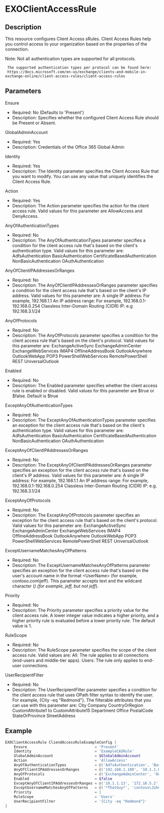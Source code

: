 # EXOClientAccessRule

## Description

This resource configures Client Access sRules.
Client Access Rules help you control access to your organization based
on the properties of the connection.

Note: Not all authentication types are supported for all protocols.

     The supported authentication types per protocol can be found here:
     https://docs.microsoft.com/en-us/exchange/clients-and-mobile-in-exchange-online/client-access-rules/client-access-rules

## Parameters

Ensure

- Required: No (Defaults to 'Present')
- Description: Specifies whether the configured Client Access Rule
  should be Present or Absent.

GlobalAdminAccount

- Required: Yes
- Description: Credentials of the Office 365 Global Admin

Identity

- Required: Yes
- Description: The Identity parameter specifies the Client Access Rule
  that you want to modify.
  You can use any value that uniquely identifies the Client Access Rule.

Action

- Required: Yes
- Description: The Action parameter specifies the action for the
  client access rule.
  Valid values for this parameter are AllowAccess and DenyAccess.

AnyOfAuthenticationTypes

- Required: No
- Description: The AnyOfAuthenticationTypes parameter specifies a
  condition for the client access rule that's based on the client's
  authentication type.
  Valid values for this parameter are:
      AdfsAuthentication
      BasicAuthentication
      CertificateBasedAuthentication
      NonBasicAuthentication
      OAuthAuthentication

AnyOfClientIPAddressesOrRanges

- Required: No
- Description: The AnyOfClientIPAddressesOrRanges parameter specifies a
  condition for the client access rule that's based on the
  client's IP address.
  Valid values for this parameter are:
      A single IP address: For example, 192.168.1.1
      An IP address range: For example, 192.168.0.1-192.168.0.254
      Classless Inter-Domain Routing (CIDR) IP: e.g 192.168.3.1/24

AnyOfProtocols

- Required: No
- Description: The AnyOfProtocols parameter specifies a condition for
  the client access rule that's based on the client's protocol.
  Valid values for this parameter are:
      ExchangeActiveSync
      ExchangeAdminCenter
      ExchangeWebServices
      IMAP4
      OfflineAddressBook
      OutlookAnywhere
      OutlookWebApp
      POP3
      PowerShellWebServices
      RemotePowerShell
      REST
      UniversalOutlook

Enabled

- Required: No
- Description: The Enabled parameter specifies whether the client access
  rule is enabled or disabled.
  Valid values for this parameter are $true or $false. Default is $true

ExceptAnyOfAuthenticationTypes

- Required: No
- Description: The ExceptAnyOfAuthenticationTypes parameter specifies
  an exception for the client access rule that's based on the client's
  authentication type.
  Valid values for this parameter are:
      AdfsAuthentication
      BasicAuthentication
      CertificateBasedAuthentication
      NonBasicAuthentication
      OAuthAuthentication

ExceptAnyOfClientIPAddressesOrRanges

- Required: No
- Description: The ExceptAnyOfClientIPAddressesOrRanges parameter
  specifies an exception for the client access rule that's based on the
  client's IP address.
  Valid values for this parameter are:
      A single IP address: For example, 192.168.1.1
      An IP address range: For example, 192.168.0.1-192.168.0.254
      Classless Inter-Domain Routing (CIDR) IP: e.g. 192.168.3.1/24

ExceptAnyOfProtocols

- Required: No
- Description: The ExceptAnyOfProtocols parameter specifies an exception
  for the client access rule that's based on the client's protocol.
  Valid values for this parameter are:
      ExchangeActiveSync
      ExchangeAdminCenter
      ExchangeWebServices
      IMAP4
      OfflineAddressBook
      OutlookAnywhere
      OutlookWebApp
      POP3
      PowerShellWebServices
      RemotePowerShell
      REST
      UniversalOutlook

ExceptUsernameMatchesAnyOfPatterns

- Required: No
- Description: The ExceptUsernameMatchesAnyOfPatterns parameter
  specifies an exception for the client access rule that's based on the
  user's account name in the format <Domain>\<UserName>
  (for example, contoso.com\jeff).
  This parameter accepts text and the wildcard character (*)
  (for example, *jeff*, but not jeff*).

Priority

- Required: No
- Description: The Priority parameter specifies a priority value for
  the client access rule. A lower integer value indicates a higher
  priority, and a higher priority rule is evaluated before a lower
  priority rule. The default value is 1.

RuleScope

- Required: No
- Description: The RuleScope parameter specifies the scope of the
  client access rule.
  Valid values are:
      All: The rule applies to all connections
      (end-users and middle-tier apps).
      Users: The rule only applies to end-user connections.

UserRecipientFilter

- Required: No
- Description: The UserRecipientFilter parameter specifies a condition
  for the client access rule that uses OPath filter syntax to identify
  the user. For example, {City -eq "Redmond"}.
  The filterable attributes that you can use with this parameter are:
      City
      Company
      CountryOrRegion
      CustomAttribute1 to CustomAttribute15
      Department
      Office
      PostalCode
      StateOrProvince
      StreetAddress

## Example

```PowerShell
EXOClientAccessRule CliendAccessRuleExampleConfig {
    Ensure                               = 'Present'
    Identity                             = 'ExampleCASRule'
    GlobalAdminAccount                   = $GlobalAdminAccount
    Action                               = 'AllowAccess'
    AnyOfAuthenticationTypes             = @('AdfsAuthentication', 'BasicAuthentication')
    AnyOfClientIPAddressesOrRanges       = @('192.168.1.100', '10.1.1.0/24', '172.16.5.1-172.16.5.150')
    AnyOfProtocols                       = @('ExchangeAdminCenter', 'OutlookWebApp')
    Enabled                              = $false
    ExceptAnyOfClientIPAddressesOrRanges = @('10.1.1.13', '172.16.5.2')
    ExceptUsernameMatchesAnyOfPatterns   = @('*ThatGuy*', 'contoso\JohnDoe')
    Priority                             = 1
    RuleScope                            = 'Users'
    UserRecipientFilter                  = '{City -eq "Redmond"}'
}
```
